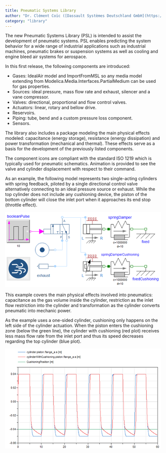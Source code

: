 ```yaml
---
title: Pneumatic Systems Library
author: "Dr. Clément Coïc ([Dassault Systèmes Deutschland GmbH](https://www.3ds.com/)) and Maximilian Kormann ([Dassault Systèmes Deutschland GmbH](https://www.3ds.com/))"
category: "library"
---
```


The new Pneumatic Systems Library (PSL) is intended to assist the development of pneumatic systems. PSL enables predicting the system behavior for a wide range of industrial applications such as industrial machines, pneumatic brakes or suspension systems
as well as cooling and engine bleed air systems for aerospace.

In this first release, the following components are introduced:
- Gases: IdealAir model and ImportFromMSL so any media model extending from Modelica.Media.Interfaces.PartialMedium can be used for gas properties.
- Sources: ideal pressure, mass flow rate and exhaust, silencer and a vane compressor.
- Valves: directional, proportional and flow control valves.
- Actuators: linear, rotary and bellow drive.
- Reservoirs.
- Piping: tube, bend and a custom pressure loss component.
- Sensors.

The library also includes a package modeling the main physical effects modeled: capacitance (energy storage), resistance (energy dissipation) and power transformation (mechanical and thermal). These effects serve as a basis for the development of the previously listed components.

The component icons are compliant with the standard ISO 1219 which is typically used for pneumatic schematics. Animation is provided to see the valve and cylinder displacement with respect to their command.

As an example, the following model represents two single-acting cylinders with spring feedback, piloted by a single directional control valve alternatively connecting to an ideal pressure source or exhaust. While the top cylinder does not include any cushioning device, the piston of the bottom cylinder will close the inlet port when it approaches its end stop (throttle effect).

![](PneumaticSystemsLibrary-cushioning-model.png "Pneumatic Systems Example")

This example covers the main physical effects involved into pneumatics: capacitance as the gas volume inside the cylinder, restriction as the inlet flow restriction into the cylinder and transformation as the cylinder converts pneumatic into mechanic power.

As the example uses a one-sided cylinder, cushioning only happens on the left side of the cylinder actuation. When the piston enters the cushioning zone (below the green line), the cylinder with cushioning (red plot) receives less mass flow rate from the inlet port and thus its speed decreases regarding the top cylinder (blue plot).

![](PneumaticSystemsLibrary-cushioning-result.png "Pneumatic Systems Example Result")
